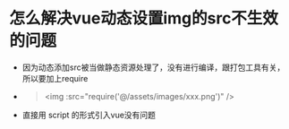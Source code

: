 # 怎么解决vue动态设置img的src不生效的问题

- 因为动态添加src被当做静态资源处理了，没有进行编译，跟打包工具有关，所以要加上require
- > \<img :src="require('@/assets/images/xxx.png')" />
- 直接用 script 的形式引入vue没有问题